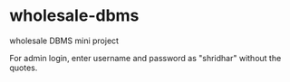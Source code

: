 # wholesale-dbms
wholesale DBMS mini project

For admin login, enter username and password as "shridhar" without the quotes.

